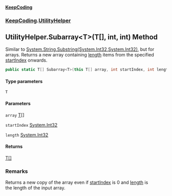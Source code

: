 #### [KeepCoding](index.md 'index')
### [KeepCoding](KeepCoding.md 'KeepCoding').[UtilityHelper](UtilityHelper.md 'KeepCoding.UtilityHelper')
## UtilityHelper.Subarray&lt;T&gt;(T[], int, int) Method
Similar to [System.String.Substring(System.Int32,System.Int32)](https://docs.microsoft.com/en-us/dotnet/api/System.String.Substring#System_String_Substring_System_Int32,System_Int32_ 'System.String.Substring(System.Int32,System.Int32)'), but for arrays. Returns a new array containing [length](UtilityHelper.Subarray.GjXBs512a4vuVI+Y5zzA0A.md#KeepCoding.UtilityHelper.Subarray.T.(T...int.int).length 'KeepCoding.UtilityHelper.Subarray&lt;T&gt;(T[], int, int).length') items from the specified [startIndex](UtilityHelper.Subarray.GjXBs512a4vuVI+Y5zzA0A.md#KeepCoding.UtilityHelper.Subarray.T.(T...int.int).startIndex 'KeepCoding.UtilityHelper.Subarray&lt;T&gt;(T[], int, int).startIndex') onwards.
```csharp
public static T[] Subarray<T>(this T[] array, int startIndex, int length);
```
#### Type parameters
<a name='KeepCoding.UtilityHelper.Subarray.T.(T...int.int).T'></a>
`T`  
  
#### Parameters
<a name='KeepCoding.UtilityHelper.Subarray.T.(T...int.int).array'></a>
`array` [T](UtilityHelper.Subarray.GjXBs512a4vuVI+Y5zzA0A.md#KeepCoding.UtilityHelper.Subarray.T.(T...int.int).T 'KeepCoding.UtilityHelper.Subarray&lt;T&gt;(T[], int, int).T')[[]](https://docs.microsoft.com/en-us/dotnet/api/System.Array 'System.Array')  
  
<a name='KeepCoding.UtilityHelper.Subarray.T.(T...int.int).startIndex'></a>
`startIndex` [System.Int32](https://docs.microsoft.com/en-us/dotnet/api/System.Int32 'System.Int32')  
  
<a name='KeepCoding.UtilityHelper.Subarray.T.(T...int.int).length'></a>
`length` [System.Int32](https://docs.microsoft.com/en-us/dotnet/api/System.Int32 'System.Int32')  
  
#### Returns
[T](UtilityHelper.Subarray.GjXBs512a4vuVI+Y5zzA0A.md#KeepCoding.UtilityHelper.Subarray.T.(T...int.int).T 'KeepCoding.UtilityHelper.Subarray&lt;T&gt;(T[], int, int).T')[[]](https://docs.microsoft.com/en-us/dotnet/api/System.Array 'System.Array')  
### Remarks
Returns a new copy of the array even if [startIndex](UtilityHelper.Subarray.GjXBs512a4vuVI+Y5zzA0A.md#KeepCoding.UtilityHelper.Subarray.T.(T...int.int).startIndex 'KeepCoding.UtilityHelper.Subarray&lt;T&gt;(T[], int, int).startIndex') is 0 and [length](UtilityHelper.Subarray.GjXBs512a4vuVI+Y5zzA0A.md#KeepCoding.UtilityHelper.Subarray.T.(T...int.int).length 'KeepCoding.UtilityHelper.Subarray&lt;T&gt;(T[], int, int).length') is  
the length of the input array.
